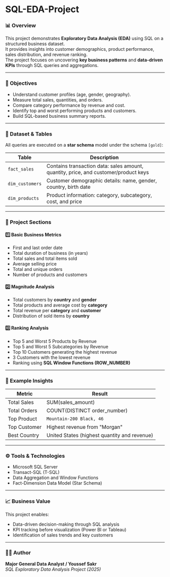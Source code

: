 # SQL-EDA-Project


### 📊 Overview
This project demonstrates **Exploratory Data Analysis (EDA)** using SQL on a structured business dataset.  
It provides insights into customer demographics, product performance, sales distribution, and revenue ranking.  
The project focuses on uncovering **key business patterns** and **data-driven KPIs** through SQL queries and aggregations.

---

### 🧠 Objectives
- Understand customer profiles (age, gender, geography).  
- Measure total sales, quantities, and orders.  
- Compare category performance by revenue and cost.  
- Identify top and worst performing products and customers.  
- Build SQL-based business summary reports.

---

### 🧱 Dataset & Tables
All queries are executed on a **star schema** model under the schema `[gold]`:

| Table | Description |
|--------|--------------|
| `fact_sales` | Contains transaction data: sales amount, quantity, price, and customer/product keys |
| `dim_customers` | Customer demographic details: name, gender, country, birth date |
| `dim_products` | Product information: category, subcategory, cost, and price |

---

### 🧩 Project Sections

#### 1️⃣ Basic Business Metrics
- First and last order date  
- Total duration of business (in years)  
- Total sales and total items sold  
- Average selling price  
- Total and unique orders  
- Number of products and customers  

#### 2️⃣ Magnitude Analysis
- Total customers by **country** and **gender**  
- Total products and average cost by **category**  
- Total revenue per **category** and **customer**  
- Distribution of sold items by **country**

#### 3️⃣ Ranking Analysis
- Top 5 and Worst 5 Products by Revenue  
- Top 5 and Worst 5 Subcategories by Revenue  
- Top 10 Customers generating the highest revenue  
- 3 Customers with the lowest revenue  
- Ranking using **SQL Window Functions (ROW_NUMBER)**

---

### 🧮 Example Insights
| Metric | Result |
|--------|---------|
| Total Sales | SUM(sales_amount) |
| Total Orders | COUNT(DISTINCT order_number) |
| Top Product | `Mountain-200 Black, 46` |
| Top Customer | Highest revenue from "Morgan" |
| Best Country | United States (highest quantity and revenue) |

---

### ⚙️ Tools & Technologies
- Microsoft SQL Server  
- Transact-SQL (T-SQL)  
- Data Aggregation and Window Functions  
- Fact-Dimension Data Model (Star Schema)

---

### 📈 Business Value
This project enables:
- Data-driven decision-making through SQL analysis  
- KPI tracking before visualization (Power BI or Tableau)  
- Identification of sales trends and key customers  

---

### 🧑‍💻 Author
**Major General Data Analyst / Youssef Sakr**  
*SQL Exploratory Data Analysis Project (2025)*
